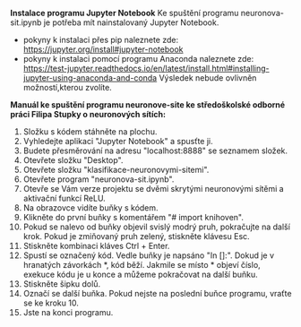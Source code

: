 **Instalace programu Jupyter Notebook**
Ke spuštění programu neuronova-sit.ipynb je potřeba mít nainstalovaný Jupyter Notebook.
* pokyny k instalaci přes pip naleznete zde: https://jupyter.org/install#jupyter-notebook
* pokyny k instalaci pomocí programu Anaconda naleznete zde: https://test-jupyter.readthedocs.io/en/latest/install.html#installing-jupyter-using-anaconda-and-conda
Výsledek nebude ovlivněn možností,kterou zvolíte.



**Manuál ke spuštění programu neuronove-site ke středoškolské odborné práci Filipa Stupky o neuronových sítích:**

1. Složku s kódem stáhněte na plochu.
2. Vyhledejte aplikaci "Jupyter Notebook" a spusťte ji.
3. Budete přesměrování na adresu "localhost:8888" se seznamem složek.
4. Otevřete složku "Desktop".
5. Otevřete složku "klasifikace-neuronovymi-sitemi".
6. Otevřete program "neuronova-sit.ipynb".
7. Otevře se Vám verze projektu se dvěmi skrytými neuronovými sítěmi a aktivační funkcí ReLU.
8. Na obrazovce vidíte buňky s kódem.
9. Klikněte do první buňky s komentářem "# import knihoven".
10. Pokud se nalevo od buňky objevil svislý modrý pruh, pokračujte na další krok. Pokud je zmiňovaný pruh zelený, stiskněte klávesu Esc.
11. Stiskněte kombinaci kláves Ctrl + Enter.
12. Spustí se označený kód. Vedle buňky je napsáno "In []:". Dokud je v hranatých závorkách *, kód běží. Jakmile se místo * objeví číslo, exekuce kódu je u konce a můžeme pokračovat na další buňku.
13. Stiskněte šipku dolů.
14. Označí se další buňka. Pokud nejste na poslední buňce programu, vraťte se ke kroku 10.
15. Jste na konci programu.
